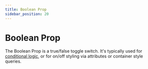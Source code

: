 ```yaml
---
title: Boolean Prop
sidebar_position: 20
---
```


# Boolean Prop

The Boolean Prop is a true/false toggle switch. It's typically used for [conditional logic](../../conditional-logic/intro-to-conditional-logic), or for on/off styling via attributes or container style queries.